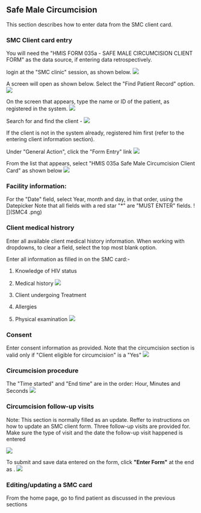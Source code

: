 ## Safe Male Circumcision
This section describes how to enter data from the SMC client card.

### SMC Client card entry
You will need the "HMIS FORM 035a - SAFE MALE CIRCUMCISION CLIENT FORM" as the data source, if entering data retrospectively.

login at the "SMC clinic" session, as shown below.
![](SMC12.png)

A screen will open as shown below. Select the "Find Patient Record" option. 
![](SMC11.png)

On the screen that appears, type the name or ID of the patient, as registered in the system.
![](SMC13.png)

Search for and find the client - 
![](SMC1.png)

If the client is not in the system already, registered him first (refer to the  entering client information section).

Under "General Action", click the "Form Entry" link
![](SMC2.png)

From the list that appears, select "HMIS 035a Safe Male Circumcision Client Card" as shown below
![](SMC3.png)


### Facility information: 
For the "Date" field, select Year, month and day, in that order, using the Datepicker
Note that all fields with a red star "*" are "MUST ENTER" fields.
![](SMC4 .png)

### Client medical histrory
Enter all available client medical history information.
When working with dropdowns, to clear a field, select the top most blank option.

Enter all information as filled in on the SMC card:-
1. Knowledge of HIV status 
2. Medical history
 ![](SMC5.png)
 
3. Client undergoing Treatment
4. Allergies
5. Physical examination
![](SMC6.png)

### Consent
Enter consent information as provided.
Note that the circumcision section is valid only if "Client eligible for circumcision" is a "Yes"
 ![](SMC7.png)


### Circumcision procedure
The "Time started" and "End time" are in the order: Hour, Minutes and Seconds
![](SMC8.png)

### Circumcision follow-up visits
Note: This section is normally filled as an update. Reffer to instructions on how to update an SMC client form.
Three follow-up visits are provided for.
Make sure the type of visit and the date the follow-up visit happened is entered

![](SMC9.png)

To submit and save data entered on the form, click **"Enter Form"** at the end as .
![](SMC10.png)

### Editing/updating a SMC card
From the home page, go to find patient as discussed in the previous sections


